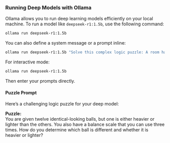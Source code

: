 ### Running Deep Models with Ollama

Ollama allows you to run deep learning models efficiently on your local machine. To run a model like `deepseek-r1:1.5b`, use the following command:

```sh
ollama run deepseek-r1:1.5b
```

You can also define a system message or a prompt inline:

```sh
ollama run deepseek-r1:1.5b "Solve this complex logic puzzle: A room has three light bulbs, each connected to one of three switches outside the room. You can toggle the switches, but you can only enter the room once. How do you determine which switch controls which bulb?"
```

For interactive mode:

```sh
ollama run deepseek-r1:1.5b
```

Then enter your prompts directly.

#### Puzzle Prompt

Here’s a challenging logic puzzle for your deep model:

**Puzzle:**  
You are given twelve identical-looking balls, but one is either heavier or lighter than the others. You also have a balance scale that you can use three times. How do you determine which ball is different and whether it is heavier or lighter?
